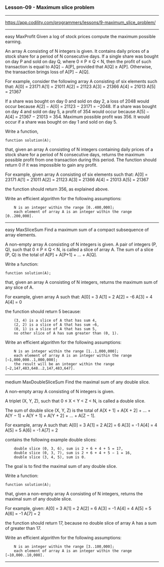 ### Lesson-09 - Maximum slice problem
---------------------------------------------------------------------------------------------------

https://app.codility.com/programmers/lessons/9-maximum_slice_problem/

---------------------------------------------------------------------------------------------------
easy
	MaxProfit	Given a log of stock prices compute the maximum possible earning.



An array A consisting of N integers is given. It contains daily prices of a stock share for a period of N consecutive days. If a single share was bought on day P and sold on day Q, where 0 ≤ P ≤ Q < N, then the profit of such transaction is equal to A[Q] − A[P], provided that A[Q] ≥ A[P]. Otherwise, the transaction brings loss of A[P] − A[Q].

For example, consider the following array A consisting of six elements such that:
  A[0] = 23171
  A[1] = 21011
  A[2] = 21123
  A[3] = 21366
  A[4] = 21013
  A[5] = 21367

If a share was bought on day 0 and sold on day 2, a loss of 2048 would occur because A[2] − A[0] = 21123 − 23171 = −2048. If a share was bought on day 4 and sold on day 5, a profit of 354 would occur because A[5] − A[4] = 21367 − 21013 = 354. Maximum possible profit was 356. It would occur if a share was bought on day 1 and sold on day 5.

Write a function,

    function solution(A);

that, given an array A consisting of N integers containing daily prices of a stock share for a period of N consecutive days, returns the maximum possible profit from one transaction during this period. The function should return 0 if it was impossible to gain any profit.

For example, given array A consisting of six elements such that:
  A[0] = 23171
  A[1] = 21011
  A[2] = 21123
  A[3] = 21366
  A[4] = 21013
  A[5] = 21367

the function should return 356, as explained above.

Write an efficient algorithm for the following assumptions:

        N is an integer within the range [0..400,000];
        each element of array A is an integer within the range [0..200,000].


---------------------------------------------------------------------------------------------------
easy
	MaxSliceSum	Find a maximum sum of a compact subsequence of array elements.



A non-empty array A consisting of N integers is given. A pair of integers (P, Q), such that 0 ≤ P ≤ Q < N, is called a slice of array A. The sum of a slice (P, Q) is the total of A[P] + A[P+1] + ... + A[Q].

Write a function:

    function solution(A);

that, given an array A consisting of N integers, returns the maximum sum of any slice of A.

For example, given array A such that:
A[0] = 3  A[1] = 2  A[2] = -6
A[3] = 4  A[4] = 0

the function should return 5 because:

        (3, 4) is a slice of A that has sum 4,
        (2, 2) is a slice of A that has sum −6,
        (0, 1) is a slice of A that has sum 5,
        no other slice of A has sum greater than (0, 1).

Write an efficient algorithm for the following assumptions:

        N is an integer within the range [1..1,000,000];
        each element of array A is an integer within the range [−1,000,000..1,000,000];
        the result will be an integer within the range [−2,147,483,648..2,147,483,647].


---------------------------------------------------------------------------------------------------
medium
	MaxDoubleSliceSum	Find the maximal sum of any double slice.



A non-empty array A consisting of N integers is given.

A triplet (X, Y, Z), such that 0 ≤ X < Y < Z < N, is called a double slice.

The sum of double slice (X, Y, Z) is the total of A[X + 1] + A[X + 2] + ... + A[Y − 1] + A[Y + 1] + A[Y + 2] + ... + A[Z − 1].

For example, array A such that:
    A[0] = 3
    A[1] = 2
    A[2] = 6
    A[3] = -1
    A[4] = 4
    A[5] = 5
    A[6] = -1
    A[7] = 2

contains the following example double slices:

        double slice (0, 3, 6), sum is 2 + 6 + 4 + 5 = 17,
        double slice (0, 3, 7), sum is 2 + 6 + 4 + 5 − 1 = 16,
        double slice (3, 4, 5), sum is 0.

The goal is to find the maximal sum of any double slice.

Write a function:

    function solution(A);

that, given a non-empty array A consisting of N integers, returns the maximal sum of any double slice.

For example, given:
    A[0] = 3
    A[1] = 2
    A[2] = 6
    A[3] = -1
    A[4] = 4
    A[5] = 5
    A[6] = -1
    A[7] = 2

the function should return 17, because no double slice of array A has a sum of greater than 17.

Write an efficient algorithm for the following assumptions:

        N is an integer within the range [3..100,000];
        each element of array A is an integer within the range [−10,000..10,000].


---------------------------------------------------------------------------------------------------
